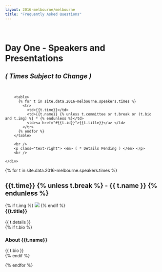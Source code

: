 ```yaml
---
layout: 2016-melbourne/melbourne
title: "Frequently Asked Questions"
---
```


<style type="text/css">
  td {
    padding: 0 0.5em;
  }
  td:first-child {
    text-align: right;
  }
  td:nth-child(2) {
    white-space: nowrap;
  }
  .container img {
    max-height: 300px;
  }
  h3.no-top-space {
    margin-top: 0;
  }
</style>

<div class="sep talk melbourne" data-stellar-background-ratio="0.5" style="background-position: 50% -91.5px;"></div>

<br />

<div class="container">
  <div class="row">
    <div class="col-lg-10 col-lg-offset-1">
        <h1 class="text-center">Day One - Speakers and Presentations</h1>
        <h2 class="text-center"><em>( Times Subject to Change )</em></h2>
        <br />

        <table>
          {% for t in site.data.2016-melbourne.speakers.times %}
            <tr>
              <td>{{t.time}}</td>
              <td>{{t.name}} {% unless t.committee or t.break or (t.bio and t.img) %} * {% endunless %}</td>
              <td><a href="#{{t.id}}">{{t.title}}</a> </td>
            </tr>
          {% endfor %}
        </table>

        <br />
        <p class="text-right"> <em> ( * Details Pending ) </em> </p>
        <br />

    </div>
  </div>
</div>

{% for t in site.data.2016-melbourne.speakers.times %}

  <div class="container cfpsection" id="{{t.id}}">
    <div class="row">
      <div class="col-lg-4 col-md-4 col-sm-4 name">
        <h2> {{t.time}} {% unless t.break %} - {{ t.name }} {% endunless %} </h2>
        {% if t.img %} <img src="{{t.img}}" /> {% endif %}
      </div>
      <div class="col-lg-8 col-md-8 col-sm-8 name-desc">
        <div class="col-lg-10 col-md-10 col-sm-10">
          <h3 class="no-top-space"> {{t.title}} </h3>
          <div class="abstract">
            {{ t.details }}
          </div>
          {% if t.bio %}
            <div class="bio">
              <h3> About {{t.name}} </h3>
              {{ t.bio }}
            </div>
          {% endif %}
        </div>
      </div>
    </div>
  </div>

{% endfor %}
